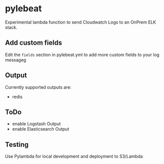 pylebeat
========
Experimental lambda function to send Cloudwatch Logs to an OnPrem ELK stack.

## Add custom fields
Edit the `fields` section in pylebeat.yml to add more custom fields to your log messageg

## Output
Currently supported outputs are:
- redis

## ToDo
- enable Logstash Output
- enable Elasticsearch Output


## Testing
Use Pylambda for local development and deployment to S3/Lambda